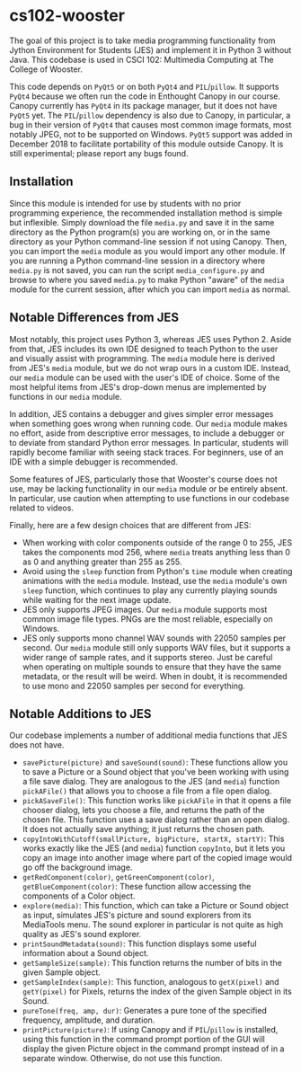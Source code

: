 # cs102-wooster
The goal of this project is to take media programming functionality from Jython Environment for Students (JES) and implement it in Python 3 without Java. This codebase is used in CSCI 102: Multimedia Computing at The College of Wooster.

This code depends on `PyQt5` or on both `PyQt4` and `PIL`/`pillow`.  It supports `PyQt4` because we often run the code in Enthought Canopy in our course.  Canopy currently has `PyQt4` in its package manager, but it does not have `PyQt5` yet. The `PIL`/`pillow` dependency is also due to Canopy, in particular, a bug in their version of `PyQt4` that causes most common image formats, most notably JPEG, not to be supported on Windows. `PyQt5` support was added in December 2018 to facilitate portability of this module outside Canopy. It is still experimental; please report any bugs found.

## Installation
Since this module is intended for use by students with no prior programming experience, the recommended installation method is simple but inflexible. Simply download the file `media.py` and save it in the same directory as the Python program(s) you are working on, or in the same directory as your Python command-line session if not using Canopy. Then, you can import the `media` module as you would import any other module. If you are running a Python command-line session in a directory where `media.py` is not saved, you can run the script `media_configure.py` and browse to where you saved `media.py` to make Python "aware" of the `media` module for the current session, after which you can import `media` as normal.

## Notable Differences from JES
Most notably, this project uses Python 3, whereas JES uses Python 2. Aside from that, JES includes its own IDE designed to teach Python to the user and visually assist with programming. The `media` module here is derived from JES's `media` module, but we do not wrap ours in a custom IDE. Instead, our `media` module can be used with the user's IDE of choice. Some of the most helpful items from JES's drop-down menus are implemented by functions in our `media` module.

In addition, JES contains a debugger and gives simpler error messages when something goes wrong when running code. Our `media` module makes no effort, aside from descriptive error messages, to include a debugger or to deviate from standard Python error messages. In particular, students will rapidly become familiar with seeing stack traces. For beginners, use of an IDE with a simple debugger is recommended.

Some features of JES, particularly those that Wooster's course does not use, may be lacking functionality in our `media` module or be entirely absent. In particular, use caution when attempting to use functions in our codebase related to videos.

Finally, here are a few design choices that are different from JES:

- When working with color components outside of the range 0 to 255, JES takes the components mod 256, where `media` treats anything less than 0 as 0 and anything greater than 255 as 255.
- Avoid using the `sleep` function from Python's `time` module when creating animations with the `media` module. Instead, use the `media` module's own `sleep` function, which continues to play any currently playing sounds while waiting for the next image update.
- JES only supports JPEG images. Our `media` module supports most common image file types. PNGs are the most reliable, especially on Windows.
- JES only supports mono channel WAV sounds with 22050 samples per second. Our `media` module still only supports WAV files, but it supports a wider range of sample rates, and it supports stereo. Just be careful when operating on multiple sounds to ensure that they have the same metadata, or the result will be weird. When in doubt, it is recommended to use mono and 22050 samples per second for everything.

## Notable Additions to JES
Our codebase implements a number of additional media functions that JES does not have.

- `savePicture(picture)` and `saveSound(sound)`: These functions allow you to save a Picture or a Sound object that you've been working with using a file save dialog. They are analogous to the JES (and `media`) function `pickAFile()` that allows you to choose a file from a file open dialog.
- `pickASaveFile()`: This function works like `pickAFile` in that it opens a file chooser dialog, lets you choose a file, and returns the path of the chosen file. This function uses a save dialog rather than an open dialog. It does not actually save anything; it just returns the chosen path.
- `copyIntoWithCutoff(smallPicture, bigPicture, startX, startY)`: This works exactly like the JES (and `media`) function `copyInto`, but it lets you copy an image into another image where part of the copied image would go off the background image.
- `getRedComponent(color)`, `getGreenComponent(color)`, `getBlueComponent(color)`: These function allow accessing the components of a Color object.
- `explore(media)`: This function, which can take a Picture or Sound object as input, simulates JES's picture and sound explorers from its MediaTools menu. The sound explorer in particular is not quite as high quality as JES's sound explorer.
- `printSoundMetadata(sound)`: This function displays some useful information about a Sound object.
- `getSampleSize(sample)`: This function returns the number of bits in the given Sample object.
- `getSampleIndex(sample)`: This function, analogous to `getX(pixel)` and `getY(pixel)` for Pixels, returns the index of the given Sample object in its Sound.
- `pureTone(freq, amp, dur)`: Generates a pure tone of the specified frequency, amplitude, and duration.
- `printPicture(picture)`: If using Canopy and if `PIL`/`pillow` is installed, using this function in the command prompt portion of the GUI will display the given Picture object in the command prompt instead of in a separate window. Otherwise, do not use this function.
